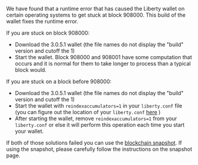We have found that a runtime error that has caused the Liberty wallet on certain operating systems to get stuck at block 908000. This build of the wallet fixes the runtime error.

If you are stuck on block 908000:
- Download the 3.0.5.1 wallet (the file names do not display the "build" version and cutoff the 1)
- Start the wallet. Block 908000 and 908001 have some computation that occurs and it is normal for them to take longer to process than a typical block would.

If you are stuck on a block before 908000:
- Download the 3.0.5.1 wallet (the file names do not display the "build" version and cutoff the 1)
- Start the wallet with `reindexaccumulators=1` in your `liberty.conf` file (you can figure out the location of your `liberty.conf` [here](https://liberty.freshdesk.com/support/solutions/articles/30000004664-where-are-my-wallet-dat-blockchain-and-configuration-conf-files-located-) )
- After starting the wallet, remove `reindexaccumulators=1` from your `liberty.conf` or else it will perform this operation each time you start your wallet.

If both of those solutions failed you can use the [blockchain snapshot](http://178.254.23.111/~pub/Liberty/Daily-Snapshots-Html/Liberty-Daily-Snapshots.html). If using the snapshot, please carefully follow the instructions on the snapshot page.